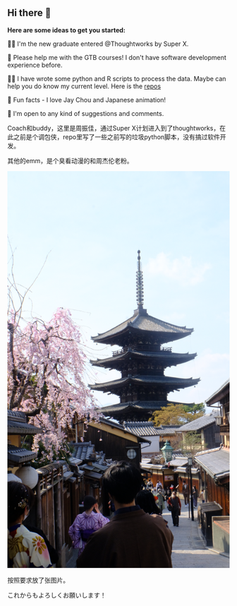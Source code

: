## Hi there 👋



**Here are some ideas to get you started:**

🙋‍♀️ I'm the new graduate entered @Thoughtworks by Super X.

🌈 Please help me with the GTB courses! I don't have software development experience before.

👩‍💻 I have wrote some python and R scripts to process the data. Maybe can help you do know my current level. 
Here is the [repos](https://github.com/lifeodyssey?tab=repositories)


🍿 Fun facts - I love Jay Chou and Japanese animation!


🧙 I'm open to any kind of suggestions and comments.

Coach和buddy，这里是周振佳，通过Super X计划进入到了thoughtworks，在此之前是个调包侠，repo里写了一些之前写的垃圾python脚本，没有搞过软件开发。

其他的emm，是个臭看动漫的和周杰伦老粉。

![在京都二年坂拍摄的日本标志性地标](https://raw.githubusercontent.com/lifeodyssey/Figurebed/master/DSCF0944.JPG)

按照要求放了张图片。

これからもよろしくお願いします！